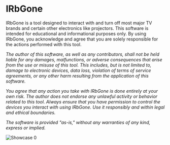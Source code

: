 # IRbGone

IRbGone is a tool designed to interact with and turn off most major TV brands and certain other electronics like projectors. 
This software is intended for educational and informational purposes only. 
By using IRbGone, you acknowledge and agree that you are solely responsible for the actions performed with this tool.

<i>
The author of this software, as well as any contributors, shall not be held liable for any damages, malfunctions, or adverse consequences that arise from the use or misuse of this tool. This includes, but is not limited to, damage to electronic devices, data loss, violation of terms of service agreements, or any other harm resulting from the application of this software.

You agree that any action you take with IRbGone is done entirely at your own risk. The author does not endorse any unlawful activity or behavior related to this tool. Always ensure that you have permission to control the devices you interact with using IRbGone. Use it responsibly and within legal and ethical boundaries.

The software is provided "as-is," without any warranties of any kind, express or implied.</i>

![Showcase 0](https://github.com/DevEclipse1/IRbGone/blob/main/IMG_3110-ezgif.com-optimize.gif?raw=true)
